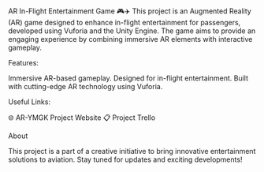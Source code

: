 AR In-Flight Entertainment Game 🎮✈️
This project is an Augmented Reality (AR) game designed to enhance in-flight entertainment for passengers, developed using Vuforia and the Unity Engine. The game aims to provide an engaging experience by combining immersive AR elements with interactive gameplay.

Features:

Immersive AR-based gameplay.
Designed for in-flight entertainment.
Built with cutting-edge AR technology using Vuforia.

Useful Links:

🌐 AR-YMGK Project Website
📋 Project Trello

About

This project is a part of a creative initiative to bring innovative entertainment solutions to aviation. Stay tuned for updates and exciting developments!
